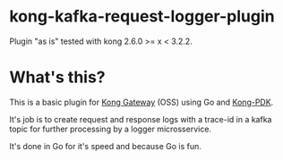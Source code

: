 # kong-kafka-request-logger-plugin

Plugin "as is" tested with kong 2.6.0 >= x < 3.2.2.

# What's this?

This is a basic plugin for [Kong Gateway](https://github.com/Kong/kong) (OSS) using Go and [Kong-PDK](https://github.com/Kong/go-pdk).

It's job is to create request and response logs with a trace-id in a kafka topic for further processing by a logger microsservice.

It's done in Go for it's speed and because Go is fun.
